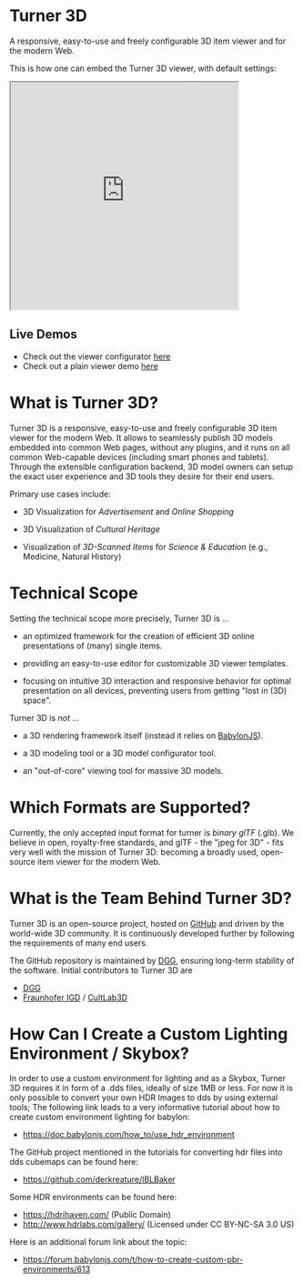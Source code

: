# Turner 3D
A responsive, easy-to-use and freely configurable 3D item viewer and for the modern Web.

This is how one can embed the Turner 3D viewer, with default settings:
<div>
  <iframe width="400" height="400" src="https://dgg3d.github.io/turner/viewer/?modelURL=scene.glb"></iframe>
</div>


## Live Demos
* Check out the viewer configurator [here](https://dgg3d.github.io/turner/configurator/?modelURL=scene.glb)
* Check out a plain viewer demo [here](https://dgg3d.github.io/turner/viewer/?modelURL=scene.glb)


# What is Turner 3D?
Turner 3D is a responsive, easy-to-use and freely configurable 3D item viewer for the modern Web. It allows to seamlessly publish 3D models embedded into common Web pages, without any plugins, and it runs on all common Web-capable devices (including smart phones and tablets). Through the extensible configuration backend, 3D model owners can setup the exact user experience and 3D tools they desire for their end users.

Primary use cases include:

* 3D Visualization for *Advertisement* and *Online Shopping*

* 3D Visualization of *Cultural Heritage*

* Visualization of *3D-Scanned Items* for *Science & Education* (e.g., Medicine, Natural History)


# Technical Scope

Setting the technical scope more precisely, Turner 3D is ...

* an optimized framework for the creation of efficient 3D online presentations of (many) single items.

* providing an easy-to-use editor for customizable 3D viewer templates.

* focusing on intuitive 3D interaction and responsive behavior for optimal presentation on all devices, preventing users from getting "lost in (3D) space".


Turner 3D is *not* ...

* a 3D rendering framework itself (instead it relies on [BabylonJS](https://www.babylonjs.com/)).

* a 3D modeling tool or a 3D model configurator tool.

* an "out-of-core" viewing tool for massive 3D models.


# Which Formats are Supported?

Currently, the only accepted input format for turner is *binary glTF* (.glb).
We believe in open, royalty-free standards, and glTF - the "jpeg for 3D" - fits very well with the mission of Turner 3D: becoming a broadly used, open-source item viewer for the modern Web.


# What is the Team Behind Turner 3D?

Turner 3D is an open-source project, hosted on [GitHub](https://github.com/DGG3D/turner) and driven by the world-wide 3D community.
It is continuously developed further by following the requirements of many end users.

The GitHub repository is maintained by [DGG](https://github.com/DGG3D), ensuring long-term stability of the software.
Initial contributors to Turner 3D are
* [DGG](http://www.dgg3d.com)
* [Fraunhofer IGD](https://www.igd.fraunhofer.de/en) / [CultLab3D](https://www.cultlab3d.de/)


# How Can I Create a Custom Lighting Environment / Skybox?

In order to use a custom environment for lighting and as a Skybox, Turner 3D requires it in form of a .dds files, ideally of size 1MB or less. For now it is only possible to convert your own HDR Images to dds by using external tools; The following link leads to a very informative tutorial about how to create custom environment lighting for babylon:

* https://doc.babylonjs.com/how_to/use_hdr_environment

The GitHub project mentioned in the tutorials for converting hdr files into dds cubemaps can be found here:

* https://github.com/derkreature/IBLBaker

Some HDR environments can be found here:
* https://hdrihaven.com/ (Public Domain)
* http://www.hdrlabs.com/gallery/ (Licensed under CC BY-NC-SA 3.0 US)

Here is an additional forum link about the topic:
* https://forum.babylonjs.com/t/how-to-create-custom-pbr-environments/613


